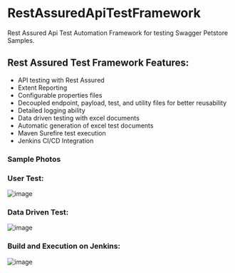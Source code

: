 # RestAssuredApiTestFramework
Rest Assured Api Test Automation Framework for testing Swagger Petstore Samples.

## Rest Assured Test Framework Features:
- API testing with Rest Assured
- Extent Reporting
- Configurable properties files
- Decoupled endpoint, payload, test, and utility files for better reusability
- Detailed logging ability
- Data driven testing with excel documents
- Automatic generation of excel test documents
- Maven Surefire test execution
- Jenkins CI/CD Integration

### Sample Photos

### User Test:
![image](https://github.com/nicholascallee/RestAssuredApiTestFramework/assets/141438641/1eb96f85-386e-446c-b873-7b9e021ce080)

### Data Driven Test:
![image](https://github.com/nicholascallee/RestAssuredApiTestFramework/assets/141438641/ed4ad73f-4b7d-4678-ae9d-6aa482eaf3ad)



### Build and Execution on Jenkins:
![image](https://github.com/nicholascallee/RestAssuredApiTestFramework/assets/141438641/1bcb1560-460e-4cd6-b135-0da11f569ef4)
